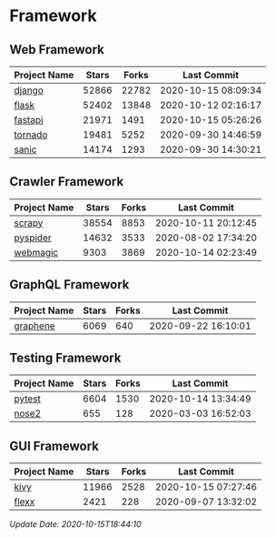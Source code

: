# Framework

## Web Framework

| Project Name | Stars | Forks | Last Commit |
| ------------ | ----- | ----- | ----------- |
| [django](https://github.com/django/django) | 52866 | 22782 | 2020-10-15 08:09:34 |
| [flask](https://github.com/pallets/flask) | 52402 | 13848 | 2020-10-12 02:16:17 |
| [fastapi](https://github.com/tiangolo/fastapi) | 21971 | 1491 | 2020-10-15 05:26:26 |
| [tornado](https://github.com/tornadoweb/tornado) | 19481 | 5252 | 2020-09-30 14:46:59 |
| [sanic](https://github.com/huge-success/sanic) | 14174 | 1293 | 2020-09-30 14:30:21 |

## Crawler Framework

| Project Name | Stars | Forks | Last Commit |
| ------------ | ----- | ----- | ----------- |
| [scrapy](https://github.com/scrapy/scrapy) | 38554 | 8853 | 2020-10-11 20:12:45 |
| [pyspider](https://github.com/binux/pyspider) | 14632 | 3533 | 2020-08-02 17:34:20 |
| [webmagic](https://github.com/code4craft/webmagic) | 9303 | 3869 | 2020-10-14 02:23:49 |

## GraphQL Framework

| Project Name | Stars | Forks | Last Commit |
| ------------ | ----- | ----- | ----------- |
| [graphene](https://github.com/graphql-python/graphene) | 6069 | 640 | 2020-09-22 16:10:01 |

## Testing Framework

| Project Name | Stars | Forks | Last Commit |
| ------------ | ----- | ----- | ----------- |
| [pytest](https://github.com/pytest-dev/pytest) | 6604 | 1530 | 2020-10-14 13:34:49 |
| [nose2](https://github.com/nose-devs/nose2) | 655 | 128 | 2020-03-03 16:52:03 |

## GUI Framework

| Project Name | Stars | Forks | Last Commit |
| ------------ | ----- | ----- | ----------- |
| [kivy](https://github.com/kivy/kivy) | 11966 | 2528 | 2020-10-15 07:27:46 |
| [flexx](https://github.com/flexxui/flexx) | 2421 | 228 | 2020-09-07 13:32:02 |

*Update Date: 2020-10-15T18:44:10*